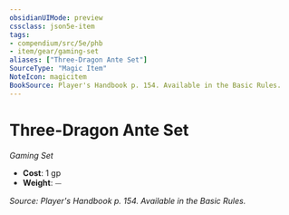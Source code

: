 ```yaml
---
obsidianUIMode: preview
cssclass: json5e-item
tags:
- compendium/src/5e/phb
- item/gear/gaming-set
aliases: ["Three-Dragon Ante Set"]
SourceType: "Magic Item"
NoteIcon: magicitem
BookSource: Player's Handbook p. 154. Available in the Basic Rules.
---
```

# Three-Dragon Ante Set
*Gaming Set*  

- **Cost**: 1 gp
- **Weight**: ⏤

*Source: Player's Handbook p. 154. Available in the Basic Rules.*